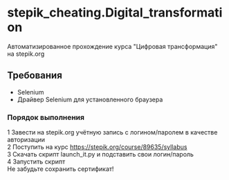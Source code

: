 # stepik_cheating.Digital_transformation
Автоматизированное прохождение курса "Цифровая трансформация" на stepik.org

## Требования
- Selenium
- Драйвер Selenium для установленного браузера

### Порядок выполнения
1 Завести на stepik.org учётную запись с логином/паролем в качестве авторизации  
2 Поступить на курс https://stepik.org/course/89635/syllabus  
3 Скачать скрипт launch_it.py и подставить свои логин/пароль  
4 Запустить скрипт  
Не забудьте сохранить сертификат!  
